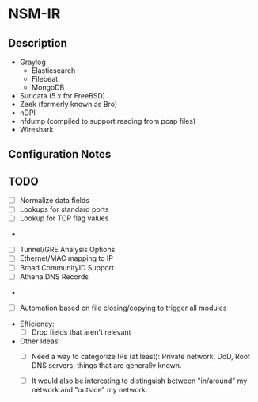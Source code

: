 # NSM-IR

## Description
- Graylog
	- Elasticsearch
	- Filebeat
	- MongoDB
- Suricata (5.x for FreeBSD)
- Zeek (formerly known as Bro)
- nDPI
- nfdump (compiled to support reading from pcap files)
- Wireshark

## Configuration Notes

## TODO
- [ ] Normalize data fields
- [ ] Lookups for standard ports
- [ ] Lookup for TCP flag values
-
- [ ] Tunnel/GRE Analysis Options
- [ ] Ethernet/MAC mapping to IP
- [ ] Broad CommunityID Support
- [ ] Athena DNS Records
-
- [ ] Automation based on file closing/copying to trigger all modules

- Efficiency:
  - [ ] Drop fields that aren't relevant

- Other Ideas:
  - [ ] Need a way to categorize IPs (at least): Private network, DoD, Root DNS servers; things that are generally known.
  - [ ] It would also be interesting to distinguish between "in/around" my network and "outside" my network.

